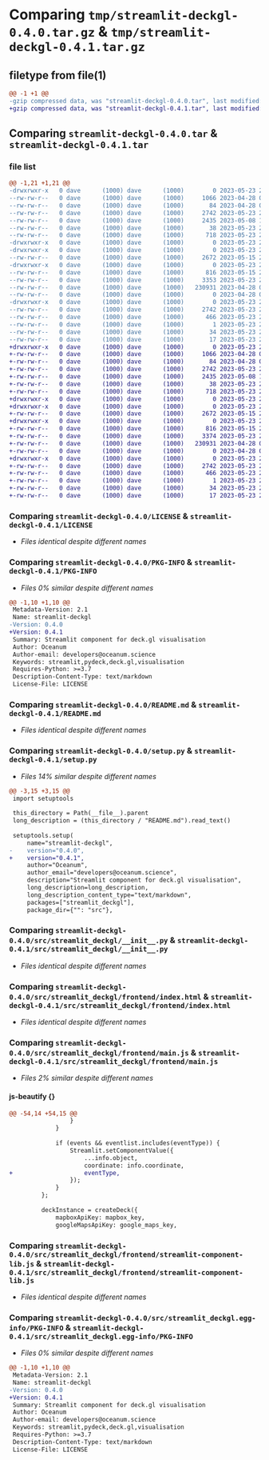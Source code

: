 # Comparing `tmp/streamlit-deckgl-0.4.0.tar.gz` & `tmp/streamlit-deckgl-0.4.1.tar.gz`

## filetype from file(1)

```diff
@@ -1 +1 @@
-gzip compressed data, was "streamlit-deckgl-0.4.0.tar", last modified: Tue May 23 21:10:03 2023, max compression
+gzip compressed data, was "streamlit-deckgl-0.4.1.tar", last modified: Tue May 23 22:40:56 2023, max compression
```

## Comparing `streamlit-deckgl-0.4.0.tar` & `streamlit-deckgl-0.4.1.tar`

### file list

```diff
@@ -1,21 +1,21 @@
-drwxrwxr-x   0 dave      (1000) dave      (1000)        0 2023-05-23 21:10:03.964684 streamlit-deckgl-0.4.0/
--rw-rw-r--   0 dave      (1000) dave      (1000)     1066 2023-04-28 00:01:01.000000 streamlit-deckgl-0.4.0/LICENSE
--rw-rw-r--   0 dave      (1000) dave      (1000)       84 2023-04-28 00:01:01.000000 streamlit-deckgl-0.4.0/MANIFEST.in
--rw-rw-r--   0 dave      (1000) dave      (1000)     2742 2023-05-23 21:10:03.964684 streamlit-deckgl-0.4.0/PKG-INFO
--rw-rw-r--   0 dave      (1000) dave      (1000)     2435 2023-05-08 19:47:36.000000 streamlit-deckgl-0.4.0/README.md
--rw-rw-r--   0 dave      (1000) dave      (1000)       38 2023-05-23 21:10:03.964684 streamlit-deckgl-0.4.0/setup.cfg
--rw-rw-r--   0 dave      (1000) dave      (1000)      718 2023-05-23 21:06:07.000000 streamlit-deckgl-0.4.0/setup.py
-drwxrwxr-x   0 dave      (1000) dave      (1000)        0 2023-05-23 21:10:03.960684 streamlit-deckgl-0.4.0/src/
-drwxrwxr-x   0 dave      (1000) dave      (1000)        0 2023-05-23 21:10:03.960684 streamlit-deckgl-0.4.0/src/streamlit_deckgl/
--rw-rw-r--   0 dave      (1000) dave      (1000)     2672 2023-05-15 20:40:20.000000 streamlit-deckgl-0.4.0/src/streamlit_deckgl/__init__.py
-drwxrwxr-x   0 dave      (1000) dave      (1000)        0 2023-05-23 21:10:03.964684 streamlit-deckgl-0.4.0/src/streamlit_deckgl/frontend/
--rw-rw-r--   0 dave      (1000) dave      (1000)      816 2023-05-15 23:58:43.000000 streamlit-deckgl-0.4.0/src/streamlit_deckgl/frontend/index.html
--rw-rw-r--   0 dave      (1000) dave      (1000)     3353 2023-05-23 21:08:27.000000 streamlit-deckgl-0.4.0/src/streamlit_deckgl/frontend/main.js
--rw-rw-r--   0 dave      (1000) dave      (1000)   230931 2023-04-28 00:01:01.000000 streamlit-deckgl-0.4.0/src/streamlit_deckgl/frontend/streamlit-component-lib.js
--rw-rw-r--   0 dave      (1000) dave      (1000)        0 2023-04-28 00:01:01.000000 streamlit-deckgl-0.4.0/src/streamlit_deckgl/frontend/style.css
-drwxrwxr-x   0 dave      (1000) dave      (1000)        0 2023-05-23 21:10:03.960684 streamlit-deckgl-0.4.0/src/streamlit_deckgl.egg-info/
--rw-rw-r--   0 dave      (1000) dave      (1000)     2742 2023-05-23 21:10:03.000000 streamlit-deckgl-0.4.0/src/streamlit_deckgl.egg-info/PKG-INFO
--rw-rw-r--   0 dave      (1000) dave      (1000)      466 2023-05-23 21:10:03.000000 streamlit-deckgl-0.4.0/src/streamlit_deckgl.egg-info/SOURCES.txt
--rw-rw-r--   0 dave      (1000) dave      (1000)        1 2023-05-23 21:10:03.000000 streamlit-deckgl-0.4.0/src/streamlit_deckgl.egg-info/dependency_links.txt
--rw-rw-r--   0 dave      (1000) dave      (1000)       34 2023-05-23 21:10:03.000000 streamlit-deckgl-0.4.0/src/streamlit_deckgl.egg-info/requires.txt
--rw-rw-r--   0 dave      (1000) dave      (1000)       17 2023-05-23 21:10:03.000000 streamlit-deckgl-0.4.0/src/streamlit_deckgl.egg-info/top_level.txt
+drwxrwxr-x   0 dave      (1000) dave      (1000)        0 2023-05-23 22:40:56.206532 streamlit-deckgl-0.4.1/
+-rw-rw-r--   0 dave      (1000) dave      (1000)     1066 2023-04-28 00:01:01.000000 streamlit-deckgl-0.4.1/LICENSE
+-rw-rw-r--   0 dave      (1000) dave      (1000)       84 2023-04-28 00:01:01.000000 streamlit-deckgl-0.4.1/MANIFEST.in
+-rw-rw-r--   0 dave      (1000) dave      (1000)     2742 2023-05-23 22:40:56.206532 streamlit-deckgl-0.4.1/PKG-INFO
+-rw-rw-r--   0 dave      (1000) dave      (1000)     2435 2023-05-08 19:47:36.000000 streamlit-deckgl-0.4.1/README.md
+-rw-rw-r--   0 dave      (1000) dave      (1000)       38 2023-05-23 22:40:56.206532 streamlit-deckgl-0.4.1/setup.cfg
+-rw-rw-r--   0 dave      (1000) dave      (1000)      718 2023-05-23 22:40:00.000000 streamlit-deckgl-0.4.1/setup.py
+drwxrwxr-x   0 dave      (1000) dave      (1000)        0 2023-05-23 22:40:56.202532 streamlit-deckgl-0.4.1/src/
+drwxrwxr-x   0 dave      (1000) dave      (1000)        0 2023-05-23 22:40:56.202532 streamlit-deckgl-0.4.1/src/streamlit_deckgl/
+-rw-rw-r--   0 dave      (1000) dave      (1000)     2672 2023-05-15 20:40:20.000000 streamlit-deckgl-0.4.1/src/streamlit_deckgl/__init__.py
+drwxrwxr-x   0 dave      (1000) dave      (1000)        0 2023-05-23 22:40:56.206532 streamlit-deckgl-0.4.1/src/streamlit_deckgl/frontend/
+-rw-rw-r--   0 dave      (1000) dave      (1000)      816 2023-05-15 23:58:43.000000 streamlit-deckgl-0.4.1/src/streamlit_deckgl/frontend/index.html
+-rw-rw-r--   0 dave      (1000) dave      (1000)     3374 2023-05-23 22:40:39.000000 streamlit-deckgl-0.4.1/src/streamlit_deckgl/frontend/main.js
+-rw-rw-r--   0 dave      (1000) dave      (1000)   230931 2023-04-28 00:01:01.000000 streamlit-deckgl-0.4.1/src/streamlit_deckgl/frontend/streamlit-component-lib.js
+-rw-rw-r--   0 dave      (1000) dave      (1000)        0 2023-04-28 00:01:01.000000 streamlit-deckgl-0.4.1/src/streamlit_deckgl/frontend/style.css
+drwxrwxr-x   0 dave      (1000) dave      (1000)        0 2023-05-23 22:40:56.202532 streamlit-deckgl-0.4.1/src/streamlit_deckgl.egg-info/
+-rw-rw-r--   0 dave      (1000) dave      (1000)     2742 2023-05-23 22:40:55.000000 streamlit-deckgl-0.4.1/src/streamlit_deckgl.egg-info/PKG-INFO
+-rw-rw-r--   0 dave      (1000) dave      (1000)      466 2023-05-23 22:40:56.000000 streamlit-deckgl-0.4.1/src/streamlit_deckgl.egg-info/SOURCES.txt
+-rw-rw-r--   0 dave      (1000) dave      (1000)        1 2023-05-23 22:40:55.000000 streamlit-deckgl-0.4.1/src/streamlit_deckgl.egg-info/dependency_links.txt
+-rw-rw-r--   0 dave      (1000) dave      (1000)       34 2023-05-23 22:40:55.000000 streamlit-deckgl-0.4.1/src/streamlit_deckgl.egg-info/requires.txt
+-rw-rw-r--   0 dave      (1000) dave      (1000)       17 2023-05-23 22:40:55.000000 streamlit-deckgl-0.4.1/src/streamlit_deckgl.egg-info/top_level.txt
```

### Comparing `streamlit-deckgl-0.4.0/LICENSE` & `streamlit-deckgl-0.4.1/LICENSE`

 * *Files identical despite different names*

### Comparing `streamlit-deckgl-0.4.0/PKG-INFO` & `streamlit-deckgl-0.4.1/PKG-INFO`

 * *Files 0% similar despite different names*

```diff
@@ -1,10 +1,10 @@
 Metadata-Version: 2.1
 Name: streamlit-deckgl
-Version: 0.4.0
+Version: 0.4.1
 Summary: Streamlit component for deck.gl visualisation
 Author: Oceanum
 Author-email: developers@oceanum.science
 Keywords: streamlit,pydeck,deck.gl,visualisation
 Requires-Python: >=3.7
 Description-Content-Type: text/markdown
 License-File: LICENSE
```

### Comparing `streamlit-deckgl-0.4.0/README.md` & `streamlit-deckgl-0.4.1/README.md`

 * *Files identical despite different names*

### Comparing `streamlit-deckgl-0.4.0/setup.py` & `streamlit-deckgl-0.4.1/setup.py`

 * *Files 14% similar despite different names*

```diff
@@ -3,15 +3,15 @@
 import setuptools
 
 this_directory = Path(__file__).parent
 long_description = (this_directory / "README.md").read_text()
 
 setuptools.setup(
     name="streamlit-deckgl",
-    version="0.4.0",
+    version="0.4.1",
     author="Oceanum",
     author_email="developers@oceanum.science",
     description="Streamlit component for deck.gl visualisation",
     long_description=long_description,
     long_description_content_type="text/markdown",
     packages=["streamlit_deckgl"],
     package_dir={"": "src"},
```

### Comparing `streamlit-deckgl-0.4.0/src/streamlit_deckgl/__init__.py` & `streamlit-deckgl-0.4.1/src/streamlit_deckgl/__init__.py`

 * *Files identical despite different names*

### Comparing `streamlit-deckgl-0.4.0/src/streamlit_deckgl/frontend/index.html` & `streamlit-deckgl-0.4.1/src/streamlit_deckgl/frontend/index.html`

 * *Files identical despite different names*

### Comparing `streamlit-deckgl-0.4.0/src/streamlit_deckgl/frontend/main.js` & `streamlit-deckgl-0.4.1/src/streamlit_deckgl/frontend/main.js`

 * *Files 2% similar despite different names*

#### js-beautify {}

```diff
@@ -54,14 +54,15 @@
                 }
             }
 
             if (events && eventlist.includes(eventType)) {
                 Streamlit.setComponentValue({
                     ...info.object,
                     coordinate: info.coordinate,
+                    eventType,
                 });
             }
         };
 
         deckInstance = createDeck({
             mapboxApiKey: mapbox_key,
             googleMapsApiKey: google_maps_key,
```

### Comparing `streamlit-deckgl-0.4.0/src/streamlit_deckgl/frontend/streamlit-component-lib.js` & `streamlit-deckgl-0.4.1/src/streamlit_deckgl/frontend/streamlit-component-lib.js`

 * *Files identical despite different names*

### Comparing `streamlit-deckgl-0.4.0/src/streamlit_deckgl.egg-info/PKG-INFO` & `streamlit-deckgl-0.4.1/src/streamlit_deckgl.egg-info/PKG-INFO`

 * *Files 0% similar despite different names*

```diff
@@ -1,10 +1,10 @@
 Metadata-Version: 2.1
 Name: streamlit-deckgl
-Version: 0.4.0
+Version: 0.4.1
 Summary: Streamlit component for deck.gl visualisation
 Author: Oceanum
 Author-email: developers@oceanum.science
 Keywords: streamlit,pydeck,deck.gl,visualisation
 Requires-Python: >=3.7
 Description-Content-Type: text/markdown
 License-File: LICENSE
```


